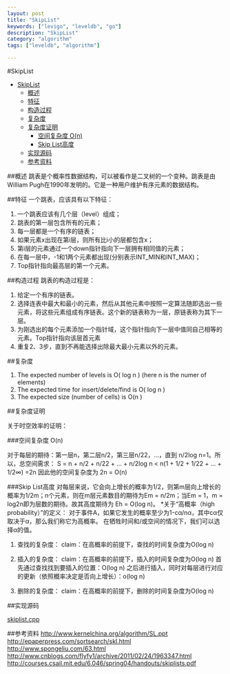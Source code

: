 ```yaml
---
layout: post
title: "SkipList"
keywords: ["levigo", "leveldb", "go"]
description: "SkipList"
category: "algorithm"
tags: ["leveldb", "algorithm"]

---
```


#SkipList

<ul>
<li><a href="#skiplist">SkipList</a><ul>
<li><a href="#概述">概述</a></li>
<li><a href="#特征">特征</a></li>
<li><a href="#构造过程">构造过程</a></li>
<li><a href="#复杂度">复杂度</a></li>
<li><a href="#复杂度证明">复杂度证明</a><ul>
<li><a href="#空间复杂度-on">空间复杂度 O(n)</a></li>
<li><a href="#skip-list高度">Skip List高度</a></li>
</ul>
</li>
<li><a href="#实现源码">实现源码</a></li>
<li><a href="#参考资料">参考资料</a></li>
</ul>
</li>
</ul>

##概述
跳表是个概率性数据结构，可以被看作是二叉树的一个变种。跳表是由William Pugh在1990年发明的。它是一种用户维护有序元素的数据结构。

##特征
一个跳表，应该具有以下特征：
1. 一个跳表应该有几个层（level）组成；
2. 跳表的第一层包含所有的元素；
3. 每一层都是一个有序的链表；
4. 如果元素x出现在第i层，则所有比i小的层都包含x；
5. 第i层的元素通过一个down指针指向下一层拥有相同值的元素；
6. 在每一层中，-1和1两个元素都出现(分别表示INT_MIN和INT_MAX)；
7. Top指针指向最高层的第一个元素。

##构造过程
跳表的构造过程是：
1. 给定一个有序的链表。
2. 选择连表中最大和最小的元素，然后从其他元素中按照一定算法随即选出一些元素，将这些元素组成有序链表。这个新的链表称为一层，原链表称为其下一层。
3. 为刚选出的每个元素添加一个指针域，这个指针指向下一层中值同自己相等的元素。Top指针指向该层首元素
4. 重复2、3步，直到不再能选择出除最大最小元素以外的元素。

##复杂度
1. The expected number of levels is O( log n )
(here n is the numer of elements)
2. The expected time for insert/delete/find is O( log n )
3. The expected size (number of cells) is O(n )

##复杂度证明

关于时空效率的证明：

###空间复杂度 O(n)

对于每层的期待：第一层n，第二层n/2，第三层n/22，...，直到 n/2log n=1。所以，总空间需求：
S = n + n/2 + n/22 + ... + n/2log n < n(1 + 1/2 + 1/22 + ... + 1/2∞) =2n
因此他的空间复杂度为 2n = O(n)

###Skip List高度
对每层来说，它会向上增长的概率为1/2，则第m层向上增长的概率为1/2m；n个元素，则在m层元素数目的期待为Em = n/2m；当Em = 1，m = log2n即为层数的期待。故其高度期待为 Eh = O(log n)。
*关于“高概率（high probability）”的定义：
对于事件A，如果它发生的概率至少为1-cα/nα，其中cα仅取决于α，那么我们称它为高概率。
在牺牲时间和/或空间的情况下，我们可以选择α的值。

1. 查找的复杂度：
claim：在高概率的前提下，查找的时间复杂度为O(log n)
2.  插入的复杂度：
claim：在高概率的前提下，插入的时间复杂度为O(log n)
首先通过查找找到要插入的位置：O(log n)
之后进行插入，同时对每层进行对应的更新（依照概率决定是否向上增长）：o(log n)

3.  删除的复杂度：
claim：在高概率的前提下，删除的时间复杂度为O(log n)

##实现源码

[skiplist.cpp](https://github.com/AndreMouche/algorithms_study/blob/master/data_structure/skiplist.cpp)

##参考资料
http://www.kernelchina.org/algorithm/SL.ppt
http://epaperpress.com/sortsearch/skl.html
http://www.spongeliu.com/63.html
http://www.cnblogs.com/flyfy1/archive/2011/02/24/1963347.html
http://courses.csail.mit.edu/6.046/spring04/handouts/skiplists.pdf